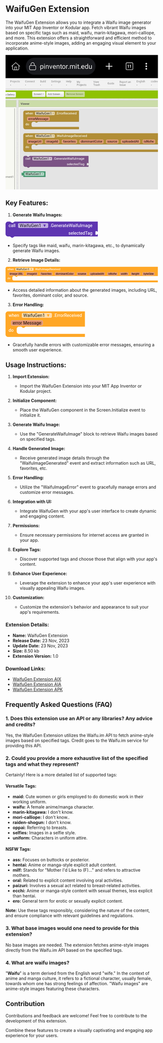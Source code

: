 # WaifuGen Extension

The WaifuGen Extension allows you to integrate a Waifu image generator into your MIT App Inventor or Kodular app. Fetch vibrant Waifu images based on specific tags such as maid, waifu, marin-kitagawa, mori-calliope, and more. This extension offers a straightforward and efficient method to incorporate anime-style images, adding an engaging visual element to your application.

![Main Images](https://raw.githubusercontent.com/CodeVistaStudios/WaifuGen-Extension/main/Image/Main.jpg)


## Key Features:


1. **Generate Waifu Images:**

![Generate Waifu Images](https://raw.githubusercontent.com/CodeVistaStudios/WaifuGen-Extension/main/Image/GenerateWaifuImages.png)

   - Specify tags like maid, waifu, marin-kitagawa, etc., to dynamically generate Waifu images.
  
2. **Retrieve Image Details:**

![Retrieve Image Details Images](https://raw.githubusercontent.com/CodeVistaStudios/WaifuGen-Extension/main/Image/RetrieveImageDetails.png)

   - Access detailed information about the generated images, including URL, favorites, dominant color, and source.
  
3. **Error Handling:**

![Error Handling Images](https://raw.githubusercontent.com/CodeVistaStudios/WaifuGen-Extension/main/Image/ErrorHandling.png)

   - Gracefully handle errors with customizable error messages, ensuring a smooth user experience.

## Usage Instructions:


1. **Import Extension:**
   - Import the WaifuGen Extension into your MIT App Inventor or Kodular project.

2. **Initialize Component:**
   - Place the WaifuGen component in the Screen.Initialize event to initialize it.

3. **Generate Waifu Image:**
   - Use the "GenerateWaifuImage" block to retrieve Waifu images based on specified tags.

4. **Handle Generated Image:**
   - Receive generated image details through the "WaifuImageGenerated" event and extract information such as URL, favorites, etc.

5. **Error Handling:**
   - Utilize the "WaifuImageError" event to gracefully manage errors and customize error messages.

6. **Integration with UI:**
   - Integrate WaifuGen with your app's user interface to create dynamic and engaging content.

7. **Permissions:**
   - Ensure necessary permissions for internet access are granted in your app.

8. **Explore Tags:**
   - Discover supported tags and choose those that align with your app's content.

9. **Enhance User Experience:**
    - Leverage the extension to enhance your app's user experience with visually appealing Waifu images.

10. **Customization:**
    - Customize the extension's behavior and appearance to suit your app's requirements.



### Extension Details:

- **Name:** WaifuGen Extension
- **Release Date:** 23 Nov, 2023
- **Update Date:** 23 Nov, 2023
- **Size:** 8.50 kb
- **Extension Version:** 1.0

### Download Links:

- [WaifuGen Extension AIX](https://github.com/CodeVistaStudios/WaifuGen-Extension/raw/main/Aix/WaifuGenV1.aix)
- [WaifuGen Extension AIA](https://github.com/CodeVistaStudios/WaifuGen-Extension/raw/main/Aia/WaifuGenV1.aia)
- [WaifuGen Extension APK](https://github.com/CodeVistaStudios/WaifuGen-Extension/raw/main/Apk/WaifuGenV1.apk)



## Frequently Asked Questions (FAQ)

### 1. Does this extension use an API or any libraries? Any advice and credits?

Yes, the WaifuGen Extension utilizes the Waifu.im API to fetch anime-style images based on specified tags. Credit goes to the Waifu.im service for providing this API.

### 2. Could you provide a more exhaustive list of the specified tags and what they represent?

Certainly! Here is a more detailed list of supported tags:

#### Versatile Tags:
- **maid:** Cute women or girls employed to do domestic work in their working uniform.
- **waifu:** A female anime/manga character.
- **marin-kitagawa:** I don't know.
- **mori-calliope:** I don't know..
- **raiden-shogun:** I don't know.
- **oppai:** Referring to breasts.
- **selfies:** Images in a selfie style.
- **uniform:** Characters in uniform attire.

#### NSFW Tags:

- **ass:** Focuses on buttocks or posterior.
- **hentai:** Anime or manga-style explicit adult content.
- **milf:** Stands for "Mother I'd Like to (F)..." and refers to attractive mothers.
- **oral:** Related to explicit content involving oral activities.
- **paizuri:** Involves a sexual act related to breast-related activities.
- **ecchi:** Anime or manga-style content with sexual themes, less explicit than hentai.
- **ero:** General term for erotic or sexually explicit content.

**Note:** Use these tags responsibly, considering the nature of the content, and ensure compliance with relevant guidelines and regulations.


### 3. What base images would one need to provide for this extension?

No base images are needed. The extension fetches anime-style images directly from the Waifu.im API based on the specified tags.

### 4. What are waifu images?

"**Waifu**" is a term derived from the English word "wife." In the context of anime and manga culture, it refers to a fictional character, usually female, towards whom one has strong feelings of affection. "Waifu images" are anime-style images featuring these characters.



## Contribution

Contributions and feedback are welcome! Feel free to contribute to the development of this extension.

Combine these features to create a visually captivating and engaging app experience for your users.
